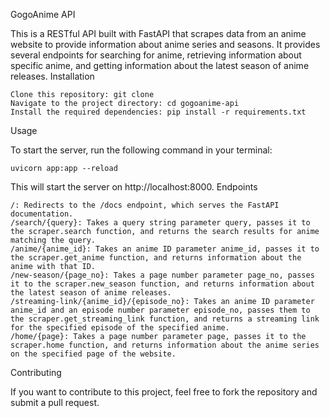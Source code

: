 

GogoAnime API

This is a RESTful API built with FastAPI that scrapes data from an anime website to provide information about anime series and seasons. It provides several endpoints for searching for anime, retrieving information about specific anime, and getting information about the latest season of anime releases.
Installation

    Clone this repository: git clone 
    Navigate to the project directory: cd gogoanime-api
    Install the required dependencies: pip install -r requirements.txt

Usage

To start the server, run the following command in your terminal:

```
uvicorn app:app --reload
```

This will start the server on http://localhost:8000.
Endpoints

    /: Redirects to the /docs endpoint, which serves the FastAPI documentation.
    /search/{query}: Takes a query string parameter query, passes it to the scraper.search function, and returns the search results for anime matching the query.
    /anime/{anime_id}: Takes an anime ID parameter anime_id, passes it to the scraper.get_anime function, and returns information about the anime with that ID.
    /new-season/{page_no}: Takes a page number parameter page_no, passes it to the scraper.new_season function, and returns information about the latest season of anime releases.
    /streaming-link/{anime_id}/{episode_no}: Takes an anime ID parameter anime_id and an episode number parameter episode_no, passes them to the scraper.get_streaming_link function, and returns a streaming link for the specified episode of the specified anime.
    /home/{page}: Takes a page number parameter page, passes it to the scraper.home function, and returns information about the anime series on the specified page of the website.

Contributing

If you want to contribute to this project, feel free to fork the repository and submit a pull request.
